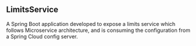 LimitsService
-------------

A Spring Boot application developed to expose a limits service which follows Microservice architecture, and is consuming the configuration from a Spring Cloud config server.
